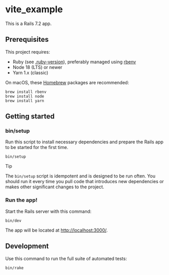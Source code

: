 # vite_example

This is a Rails 7.2 app.

## Prerequisites

This project requires:

- Ruby (see [.ruby-version](./.ruby-version)), preferably managed using [rbenv](https://github.com/rbenv/rbenv)
- Node 18 (LTS) or newer
- Yarn 1.x (classic)

On macOS, these [Homebrew](http://brew.sh) packages are recommended:

```
brew install rbenv
brew install node
brew install yarn
```

## Getting started

### bin/setup

Run this script to install necessary dependencies and prepare the Rails app to be started for the first time.

```
bin/setup
```

> [!TIP]
> The `bin/setup` script is idempotent and is designed to be run often. You should run it every time you pull code that introduces new dependencies or makes other significant changes to the project.

### Run the app!

Start the Rails server with this command:

```
bin/dev
```

The app will be located at <http://localhost:3000/>.

## Development

Use this command to run the full suite of automated tests:

```
bin/rake
```
